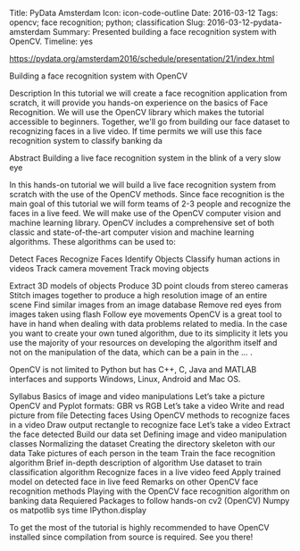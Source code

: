 Title: PyData Amsterdam
Icon: icon-code-outline
Date: 2016-03-12
Tags: opencv; face recognition; python; classification
Slug: 2016-03-12-pydata-amsterdam
Summary: Presented building a face recognition system with OpenCV.
Timeline: yes

https://pydata.org/amsterdam2016/schedule/presentation/21/index.html

Building a face recognition system with OpenCV

Description
In this tutorial we will create a face recognition application from scratch, it will provide you hands-on experience on the basics of Face Recognition. We will use the OpenCV library which makes the tutorial accessible to beginners. Together, we'll go from building our face dataset to recognizing faces in a live video. If time permits we will use this face recognition system to classify banking da

Abstract
Building a live face recognition system in the blink of a very slow eye

In this hands-on tutorial we will build a live face recognition system from scratch with the use of the OpenCV methods. Since face recognition is the main goal of this tutorial we will form teams of 2-3 people and recognize the faces in a live feed. We will make use of the OpenCV computer vision and machine learning library. OpenCV includes a comprehensive set of both classic and state-of-the-art computer vision and machine learning algorithms. These algorithms can be used to:

Detect Faces
Recognize Faces
Identify Objects
Classify human actions in videos
Track camera movement
Track moving objects

Extract 3D models of objects
Produce 3D point clouds from stereo cameras
Stitch images together to produce a high resolution image of an entire scene
Find similar images from an image database
Remove red eyes from images taken using flash
Follow eye movements
OpenCV is a great tool to have in hand when dealing with data problems related to media. In the case you want to create your own tuned algorithm, due to its simplicity it lets you use the majority of your resources on developing the algorithm itself and not on the manipulation of the data, which can be a pain in the … .

OpenCV is not limited to Python but has C++, C, Java and MATLAB interfaces and supports Windows, Linux, Android and Mac OS.

Syllabus
Basics of image and video manipulations
Let’s take a picture
OpenCV and Pyplot formats: GBR vs RGB
Let’s take a video
Write and read picture from file
Detecting faces
Using OpenCV methods to recognize faces in a video
Draw output rectangle to recognize face
Let’s take a video
Extract the face detected
Build our data set
Defining image and video manipulation classes
Normalizing the dataset
Creating the directory skeleton with our data
Take pictures of each person in the team
Train the face recognition algorithm
Brief in-depth description of algorithm
Use dataset to train classification algorithm
Recognize faces in a live video feed
Apply trained model on detected face in live feed
Remarks on other OpenCV face recognition methods
Playing with the OpenCV face recognition algorithm on banking data
Requiered Packages to follow hands-on
cv2 (OpenCV)
Numpy
os
matpotlib
sys
time
IPython.display

To get the most of the tutorial is highly recommended to have OpenCV installed since compilation from source is required. See you there!
